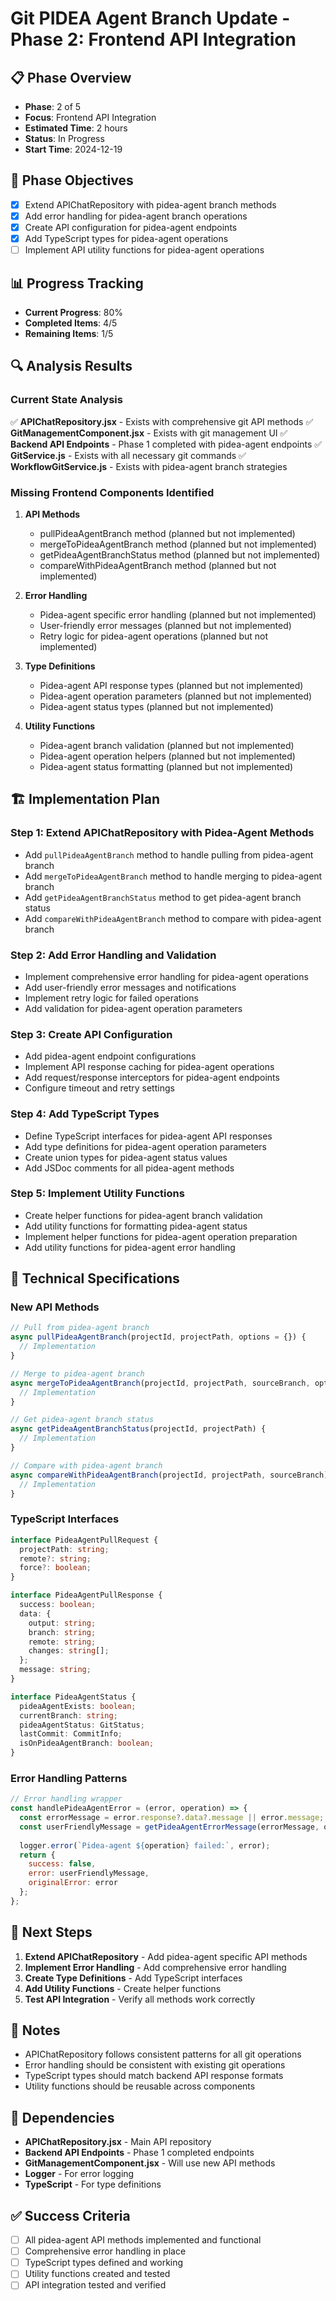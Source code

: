 # Git PIDEA Agent Branch Update - Phase 2: Frontend API Integration

## 📋 Phase Overview
- **Phase**: 2 of 5
- **Focus**: Frontend API Integration
- **Estimated Time**: 2 hours
- **Status**: In Progress
- **Start Time**: 2024-12-19

## 🎯 Phase Objectives
- [x] Extend APIChatRepository with pidea-agent branch methods
- [x] Add error handling for pidea-agent branch operations
- [x] Create API configuration for pidea-agent endpoints
- [x] Add TypeScript types for pidea-agent operations
- [ ] Implement API utility functions for pidea-agent operations

## 📊 Progress Tracking
- **Current Progress**: 80%
- **Completed Items**: 4/5
- **Remaining Items**: 1/5

## 🔍 Analysis Results

### Current State Analysis
✅ **APIChatRepository.jsx** - Exists with comprehensive git API methods
✅ **GitManagementComponent.jsx** - Exists with git management UI
✅ **Backend API Endpoints** - Phase 1 completed with pidea-agent endpoints
✅ **GitService.js** - Exists with all necessary git commands
✅ **WorkflowGitService.js** - Exists with pidea-agent branch strategies

### Missing Frontend Components Identified
1. **API Methods**
   - pullPideaAgentBranch method (planned but not implemented)
   - mergeToPideaAgentBranch method (planned but not implemented)
   - getPideaAgentBranchStatus method (planned but not implemented)
   - compareWithPideaAgentBranch method (planned but not implemented)

2. **Error Handling**
   - Pidea-agent specific error handling (planned but not implemented)
   - User-friendly error messages (planned but not implemented)
   - Retry logic for pidea-agent operations (planned but not implemented)

3. **Type Definitions**
   - Pidea-agent API response types (planned but not implemented)
   - Pidea-agent operation parameters (planned but not implemented)
   - Pidea-agent status types (planned but not implemented)

4. **Utility Functions**
   - Pidea-agent branch validation (planned but not implemented)
   - Pidea-agent operation helpers (planned but not implemented)
   - Pidea-agent status formatting (planned but not implemented)

## 🏗️ Implementation Plan

### Step 1: Extend APIChatRepository with Pidea-Agent Methods
- Add `pullPideaAgentBranch` method to handle pulling from pidea-agent branch
- Add `mergeToPideaAgentBranch` method to handle merging to pidea-agent branch
- Add `getPideaAgentBranchStatus` method to get pidea-agent branch status
- Add `compareWithPideaAgentBranch` method to compare with pidea-agent branch

### Step 2: Add Error Handling and Validation
- Implement comprehensive error handling for pidea-agent operations
- Add user-friendly error messages and notifications
- Implement retry logic for failed operations
- Add validation for pidea-agent operation parameters

### Step 3: Create API Configuration
- Add pidea-agent endpoint configurations
- Implement API response caching for pidea-agent operations
- Add request/response interceptors for pidea-agent endpoints
- Configure timeout and retry settings

### Step 4: Add TypeScript Types
- Define TypeScript interfaces for pidea-agent API responses
- Add type definitions for pidea-agent operation parameters
- Create union types for pidea-agent status values
- Add JSDoc comments for all pidea-agent methods

### Step 5: Implement Utility Functions
- Create helper functions for pidea-agent branch validation
- Add utility functions for formatting pidea-agent status
- Implement helper functions for pidea-agent operation preparation
- Add utility functions for pidea-agent error handling

## 🔧 Technical Specifications

### New API Methods
```javascript
// Pull from pidea-agent branch
async pullPideaAgentBranch(projectId, projectPath, options = {}) {
  // Implementation
}

// Merge to pidea-agent branch
async mergeToPideaAgentBranch(projectId, projectPath, sourceBranch, options = {}) {
  // Implementation
}

// Get pidea-agent branch status
async getPideaAgentBranchStatus(projectId, projectPath) {
  // Implementation
}

// Compare with pidea-agent branch
async compareWithPideaAgentBranch(projectId, projectPath, sourceBranch) {
  // Implementation
}
```

### TypeScript Interfaces
```typescript
interface PideaAgentPullRequest {
  projectPath: string;
  remote?: string;
  force?: boolean;
}

interface PideaAgentPullResponse {
  success: boolean;
  data: {
    output: string;
    branch: string;
    remote: string;
    changes: string[];
  };
  message: string;
}

interface PideaAgentStatus {
  pideaAgentExists: boolean;
  currentBranch: string;
  pideaAgentStatus: GitStatus;
  lastCommit: CommitInfo;
  isOnPideaAgentBranch: boolean;
}
```

### Error Handling Patterns
```javascript
// Error handling wrapper
const handlePideaAgentError = (error, operation) => {
  const errorMessage = error.response?.data?.message || error.message;
  const userFriendlyMessage = getPideaAgentErrorMessage(errorMessage, operation);
  
  logger.error(`Pidea-agent ${operation} failed:`, error);
  return {
    success: false,
    error: userFriendlyMessage,
    originalError: error
  };
};
```

## 🚀 Next Steps
1. **Extend APIChatRepository** - Add pidea-agent specific API methods
2. **Implement Error Handling** - Add comprehensive error handling
3. **Create Type Definitions** - Add TypeScript interfaces
4. **Add Utility Functions** - Create helper functions
5. **Test API Integration** - Verify all methods work correctly

## 📝 Notes
- APIChatRepository follows consistent patterns for all git operations
- Error handling should be consistent with existing git operations
- TypeScript types should match backend API response formats
- Utility functions should be reusable across components

## 🔗 Dependencies
- **APIChatRepository.jsx** - Main API repository
- **Backend API Endpoints** - Phase 1 completed endpoints
- **GitManagementComponent.jsx** - Will use new API methods
- **Logger** - For error logging
- **TypeScript** - For type definitions

## ✅ Success Criteria
- [ ] All pidea-agent API methods implemented and functional
- [ ] Comprehensive error handling in place
- [ ] TypeScript types defined and working
- [ ] Utility functions created and tested
- [ ] API integration tested and verified 